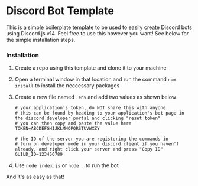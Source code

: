 # Discord Bot Template
This is a simple boilerplate template to be used to easily create Discord bots using Discord.js v14. Feel free to use this however you want!
See below for the simple installation steps.

### Installation
1. Create a repo using this template and clone it to your machine
2. Open a terminal window in that location and run the command `npm install` to install the neccessary packages
3. Create a new file named `.env` and add two values as shown below
   
   ```env
   # your application's token, do NOT share this with anyone
   # this can be found by heading to your application's bot page in the discord developer portal and clicking "reset token"
   # you can then copy and paste the value here
   TOKEN=ABCDEFGHIJKLMNOPQRSTUVWXZY
   
   # the ID of the server you are registering the commands in
   # turn on developer mode in your discord client if you haven't already, and right click your server and press "Copy ID"
   GUILD_ID=123456789
   ```
5. Use `node index.js` or `node .` to run the bot

And it's as easy as that!
